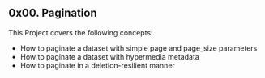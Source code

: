 ## 0x00. Pagination
This Project covers the following concepts:
- How to paginate a dataset with simple page and page_size parameters
- How to paginate a dataset with hypermedia metadata
- How to paginate in a deletion-resilient manner
